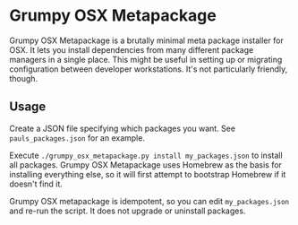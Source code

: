 Grumpy OSX Metapackage
======================
Grumpy OSX Metapackage is a brutally minimal meta package installer for OSX. It lets you install dependencies from many different package managers in a single place. This might be useful in setting up or migrating configuration between developer workstations. It's not particularly friendly, though.

Usage
-----
Create a JSON file specifying which packages you want. See `pauls_packages.json` for an example.

Execute `./grumpy_osx_metapackage.py install my_packages.json` to install all packages. Grumpy OSX Metapackage uses Homebrew as the basis for installing everything else, so it will first attempt to bootstrap Homebrew if it doesn't find it.

Grumpy OSX metapackage is idempotent, so you can edit `my_packages.json` and re-run the script. It does not upgrade or uninstall packages.

